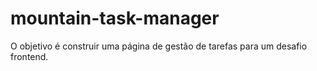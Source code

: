 # mountain-task-manager
 O objetivo é construir uma página de gestão de tarefas para um desafio frontend.
